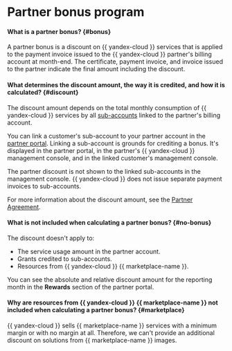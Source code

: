 # Partner bonus program

#### What is a partner bonus? {#bonus}

A partner bonus is a discount on {{ yandex-cloud }} services that is applied to the payment invoice issued to the {{ yandex-cloud }} partner's billing account at month-end. The certificate, payment invoice, and invoice issued to the partner indicate the final amount including the discount.

#### What determines the discount amount, the way it is credited, and how it is calculated? {#discount}

The discount amount depends on the total monthly consumption of {{ yandex-cloud }} services by all [sub-accounts](start-grant.md#sub-account) linked to the partner's billing account.

You can link a customer's sub-account to your partner account in the [partner portal](https://partners.cloud.yandex.ru/). Linking a sub-account is grounds for crediting a bonus. It's displayed in the partner portal, in the partner's {{ yandex-cloud }} management console, and in the linked customer's management console.

The partner discount is not shown to the linked sub-accounts in the management console. {{ yandex-cloud }} does not issue separate payment invoices to sub-accounts.

For more information about the discount amount, see the [Partner Agreement](https://yandex.ru/legal/cloud_grant/?lang=en).

#### What is not included when calculating a partner bonus? {#no-bonus}

The discount doesn't apply to:
* The service usage amount in the partner account.
* Grants credited to sub-accounts.
* Resources from {{ yandex-cloud }} {{ marketplace-name }}.

You can see the absolute and relative discount amount for the reporting month in the **Rewards** section of the partner portal.

#### Why are resources from {{ yandex-cloud }} {{ marketplace-name }} not included when calculating a partner bonus? {#marketplace}

{{ yandex-cloud }} sells {{ marketplace-name }} services with a minimum margin or with no margin at all. Therefore, we can't provide an additional discount on solutions from {{ marketplace-name }} images.
